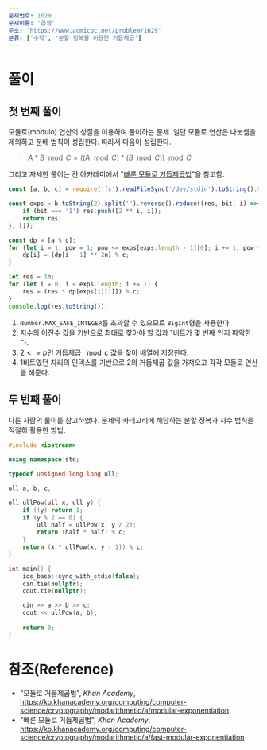 ```yaml
---
문제번호: 1629
문제이름: '곱셈'
주소: 'https://www.acmicpc.net/problem/1629'
분류: ['수학', '분할 정복을 이용한 거듭제곱']
---
```


# 풀이

## 첫 번째 풀이

모듈로(modulo) 연산의 성질을 이용하여 풀이하는 문제. 일단 모듈로 연산은 나눗셈을 제외하고 분배 법칙이 성립한다. 따라서 다음이 성립한다.

> $A * B \mod C = ((A \mod C) * (B \mod C)) \mod C$

그리고 자세한 풀이는 칸 아카데미에서 "[빠른 모듈로 거듭제곱법](https://ko.khanacademy.org/computing/computer-science/cryptography/modarithmetic/a/fast-modular-exponentiation)"을 참고함.

```js
const [a, b, c] = require('fs').readFileSync('/dev/stdin').toString().trim().split(' ').map(BigInt);

const exps = b.toString(2).split('').reverse().reduce((res, bit, i) =>{
    if (bit === '1') res.push([2 ** i, i]);
    return res;
}, []);

const dp = [a % c];
for (let i = 1, pow = 1; pow <= exps[exps.length - 1][0]; i += 1, pow *= 2) {
    dp[i] = (dp[i - 1] ** 2n) % c;
}

let res = 1n;
for (let i = 0; i < exps.length; i += 1) {
    res = (res * dp[exps[i][1]]) % c;
}
console.log(res.toString());
```

1. `Number.MAX_SAFE_INTEGER`를 초과할 수 있으므로 `BigInt`형을 사용한다.
2. 지수의 이진수 값을 기반으로 최대로 찾아야 할 값과 1비트가 몇 번째 인지 파악한다.
3. $2 <= b$인 거듭제곱 $\mod c$ 값을 찾아 배열에 저장한다.
4. 1비트였던 자리의 인덱스를 기반으로 2의 거듭제곱 값을 가져오고 각각 모듈로 연산을 해준다.

## 두 번째 풀이

다른 사람의 풀이를 참고하였다. 문제의 카테고리에 해당하는 분할 정복과 지수 법칙을 적절히 활용한 방법.

```c++
#include <iostream>

using namespace std;

typedef unsigned long long ull;

ull a, b, c;

ull ullPow(ull x, ull y) {
    if (!y) return 1;
    if (y % 2 == 0) {
        ull half = ullPow(x, y / 2);
        return (half * half) % c;
    }
    return (x * ullPow(x, y - 1)) % c;
}

int main() {
    ios_base::sync_with_stdio(false);
    cin.tie(nullptr);
    cout.tie(nullptr);

    cin >> a >> b >> c;
    cout << ullPow(a, b);
    
    return 0;
}
```

# 참조(Reference)

- "모듈로 거듭제곱법", *Khan Academy*, https://ko.khanacademy.org/computing/computer-science/cryptography/modarithmetic/a/modular-exponentiation
- "빠른 모듈로 거듭제곱법", *Khan Academy*, https://ko.khanacademy.org/computing/computer-science/cryptography/modarithmetic/a/fast-modular-exponentiation
